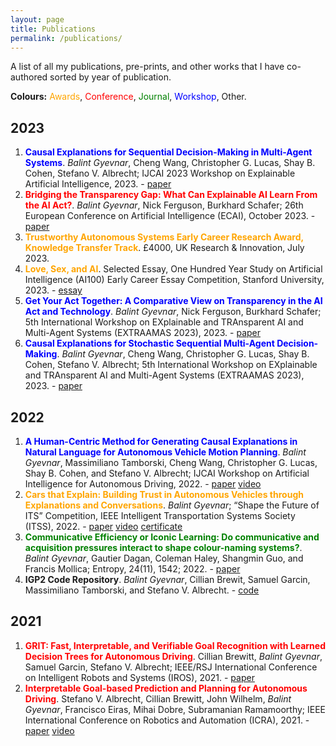 ```yaml
---
layout: page
title: Publications
permalink: /publications/
---
```


A list of all my publications, pre-prints, and other works that I have co-authored sorted by year of publication.

**Colours:**
<span style="color:orange">Awards</span>,
<span style="color:red">Conference</span>,
<span style="color:green">Journal</span>,
<span style="color:blue">Workshop</span>,
Other.

## 2023
1. <span style="color:blue">**Causal Explanations for Sequential Decision-Making in Multi-Agent Systems**</span>. *Balint Gyevnar*, Cheng Wang, Christopher G. Lucas, Shay B. Cohen, Stefano V. Albrecht; IJCAI 2023 Workshop on Explainable Artificial Intelligence, 2023. - [paper](https://arxiv.org/abs/2302.10809)
2. <span style="color:red">**Bridging the Transparency Gap: What Can Explainable AI Learn From the AI Act?**</span>. *Balint Gyevnar*, Nick Ferguson, Burkhard Schafer; 26th European Conference on Artificial Intelligence (ECAI), October 2023. - [paper](https://arxiv.org/abs/2302.10766)
3. <span style="color:orange">**Trustworthy Autonomous Systems Early Career Research Award, Knowledge Transfer Track**</span>. £4000, UK Research & Innovation, July 2023.
4. <span style="color:orange">**Love, Sex, and AI**</span>. Selected Essay, One Hundred Year Study on Artificial Intelligence (AI100) Early Career Essay Competition, Stanford University, 2023. - [essay](assets/essay_lovesexai.pdf)
5. <span style="color:blue">**Get Your Act Together: A Comparative View on Transparency in the AI Act and Technology**</span>. *Balint Gyevnar*, Nick Ferguson, Burkhard Schafer; 5th International Workshop on EXplainable and TRAnsparent AI and Multi-Agent Systems (EXTRAAMAS 2023), 2023. - [paper](https://arxiv.org/abs/2302.10766)
6. <span style="color:blue">**Causal Explanations for Stochastic Sequential Multi-Agent Decision-Making**</span>. *Balint Gyevnar*, Cheng Wang, Christopher G. Lucas, Shay B. Cohen, Stefano V. Albrecht; 5th International Workshop on EXplainable and TRAnsparent AI and Multi-Agent Systems (EXTRAAMAS 2023), 2023. - [paper](https://arxiv.org/abs/2302.10809)


## 2022
1. <span style="color:blue">**A Human-Centric Method for Generating Causal Explanations in Natural Language for Autonomous Vehicle Motion Planning**</span>. *Balint Gyevnar*, Massimiliano Tamborski, Cheng Wang, Christopher G. Lucas, Shay B. Cohen, and Stefano V. Albrecht; IJCAI Workshop on Artificial Intelligence for Autonomous Driving, 2022. - [paper](https://learn-to-race.org/workshop-ai4ad-ijcai2022/assets/papers/paper_16.pdf) [video](https://www.youtube.com/watch?v=gmjylztszZA&ab_channel=AI4ADWorkshop)
2. <span style="color:orange">**Cars that Explain: Building Trust in Autonomous Vehicles through Explanations and Conversations**</span>. *Balint Gyevnar*; “Shape the Future of ITS” Competition, IEEE Intelligent Transportation Systems Society (ITSS), 2022. - [paper](assets/IEEE_ITS_Essay.pdf) [video](https://1drv.ms/v/s!AvL2-OtIYUGTgcpZj4GaOa1I73e44w?e=Q35jpk) [certificate](assets/IEEE_ITS_Certificate.pdf)
3. <span style="color:green">**Communicative Efficiency or Iconic Learning: Do communicative and acquisition pressures interact to shape colour-naming systems?**</span>. *Balint Gyevnar*, Gautier Dagan, Coleman Haley, Shangmin Guo, and Francis Mollica; Entropy, 24(11), 1542; 2022. - [paper](https://www.mdpi.com/1099-4300/24/11/1542)
4. **IGP2 Code Repository**. *Balint Gyevnar*, Cillian Brewit, Samuel Garcin, Massimiliano Tamborski, and Stefano V. Albrecht. - [code](https://github.com/uoe-agents/IGP2)


## 2021
1. <span style="color:red">**GRIT: Fast, Interpretable, and Verifiable Goal Recognition with Learned Decision Trees for Autonomous Driving**</span>. Cillian Brewitt, *Balint Gyevnar*, Samuel Garcin, Stefano V. Albrecht; IEEE/RSJ International Conference on Intelligent Robots and Systems (IROS), 2021. - [paper](https://ieeexplore.ieee.org/abstract/document/9636279)
2. <span style="color:red">**Interpretable Goal-based Prediction and Planning for Autonomous Driving**</span>. Stefano V. Albrecht, Cillian Brewitt, John Wilhelm, *Balint Gyevnar*, Francisco Eiras, Mihai Dobre, Subramanian Ramamoorthy; IEEE International Conference on Robotics and Automation (ICRA), 2021. - [paper](https://www.five.ai/igp2) [video](https://www.five.ai/igp2)
